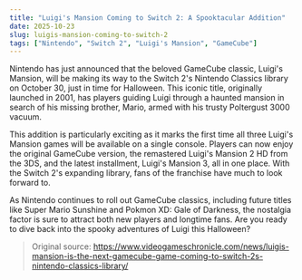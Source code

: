 ```yaml
---
title: "Luigi's Mansion Coming to Switch 2: A Spooktacular Addition"
date: 2025-10-23
slug: luigis-mansion-coming-to-switch-2
tags: ["Nintendo", "Switch 2", "Luigi's Mansion", "GameCube"]
---
```


Nintendo has just announced that the beloved GameCube classic, Luigi's Mansion, will be making its way to the Switch 2's Nintendo Classics library on October 30, just in time for Halloween. This iconic title, originally launched in 2001, has players guiding Luigi through a haunted mansion in search of his missing brother, Mario, armed with his trusty Poltergust 3000 vacuum.

This addition is particularly exciting as it marks the first time all three Luigi's Mansion games will be available on a single console. Players can now enjoy the original GameCube version, the remastered Luigi's Mansion 2 HD from the 3DS, and the latest installment, Luigi's Mansion 3, all in one place. With the Switch 2's expanding library, fans of the franchise have much to look forward to.

As Nintendo continues to roll out GameCube classics, including future titles like Super Mario Sunshine and Pokmon XD: Gale of Darkness, the nostalgia factor is sure to attract both new players and longtime fans. Are you ready to dive back into the spooky adventures of Luigi this Halloween?
> Original source: https://www.videogameschronicle.com/news/luigis-mansion-is-the-next-gamecube-game-coming-to-switch-2s-nintendo-classics-library/